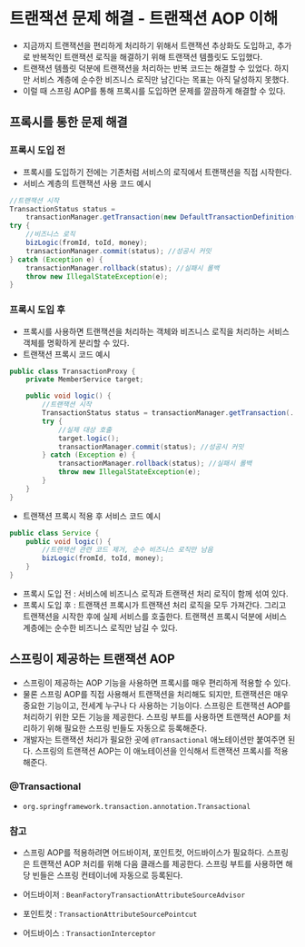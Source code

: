 # 트랜잭션 문제 해결 - 트랜잭션 AOP 이해
- 지금까지 트랜잭션을 편리하게 처리하기 위해서 트랜잭션 추상화도 도입하고, 추가로 반복적인 트랜잭션 로직을
해결하기 위해 트랜잭션 템플릿도 도입했다.
- 트랜잭션 템플릿 덕분에 트랜잭션을 처리하는 반복 코드는 해결할 수 있었다. 하지만 서비스 계층에 순수한 
비즈니스 로직만 남긴다는 목표는 아직 달성하지 못했다.
- 이럴 때 스프링 AOP를 통해 프록시를 도입하면 문제를 깔끔하게 해결할 수 있다.

## 프록시를 통한 문제 해결
### 프록시 도입 전
- 프록시를 도입하기 전에는 기존처럼 서비스의 로직에서 트랜잭션을 직접 시작한다.
- 서비스 계층의 트랜잭션 사용 코드 예시
```java
//트랜잭션 시작
TransactionStatus status = 
    transactionManager.getTransaction(new DefaultTransactionDefinition());
try {
    //비즈니스 로직
    bizLogic(fromId, toId, money);
    transactionManager.commit(status); //성공시 커밋
} catch (Exception e) {
    transactionManager.rollback(status); //실패시 롤백
    throw new IllegalStateException(e);
}
```
### 프록시 도입 후
- 프록시를 사용하면 트랜잭션을 처리하는 객체와 비즈니스 로직을 처리하는 서비스 객체를 명확하게 분리할 수 있다.
- 트랜잭션 프록시 코드 예시
```java
public class TransactionProxy {
	private MemberService target;

	public void logic() {
		//트랜잭션 시작
		TransactionStatus status = transactionManager.getTransaction(..);
		try {
			//실제 대상 호출
			target.logic();
			transactionManager.commit(status); //성공시 커밋
		} catch (Exception e) {
			transactionManager.rollback(status); //실패시 롤백
			throw new IllegalStateException(e);
		}
	}
}
```
- 트랜잭션 프록시 적용 후 서비스 코드 예시
```java
public class Service {
	public void logic() {
		//트랜잭션 관련 코드 제거, 순수 비즈니스 로직만 남음
		bizLogic(fromId, toId, money);
	}
}
```
- 프록시 도입 전 : 서비스에 비즈니스 로직과 트랜잭션 처리 로직이 함께 섞여 있다.
- 프록시 도입 후 : 트랜잭션 프록시가 트랜잭션 처리 로직을 모두 가져간다. 그리고 트랜잭션을 시작한 후에
실제 서비스를 호출한다. 트랜잭션 프록시 덕분에 서비스 계층에는 순수한 비즈니스 로직만 남길 수 있다.

## 스프링이 제공하는 트랜잭션 AOP
- 스프링이 제공하는 AOP 기능을 사용하면 프록시를 매우 편리하게 적용할 수 있다. 
- 물론 스프링 AOP를 직접 사용해서 트랜잭션을 처리해도 되지만, 트랜잭션은 매우 중요한 기능이고, 전세계
누구나 다 사용하는 기능이다. 스프링은 트랜잭션 AOP를 처리하기 위한 모든 기능을 제공한다. 스프링 부트를
사용하면 트랜잭션 AOP를 처리하기 위해 필요한 스프링 빈들도 자동으로 등록해준다.
- 개발자는 트랜잭션 처리가 필요한 곳에 `@Transactional` 애노테이션만 붙여주면 된다. 스프링의 
트랜잭션 AOP는 이 애노테이션을 인식해서 트랜잭션 프록시를 적용해준다.

### @Transactional
- `org.springframework.transaction.annotation.Transactional`

### 참고
- 스프링 AOP를 적용하려면 어드바이저, 포인트컷, 어드바이스가 필요하다. 스프링은 트랜잭션 AOP 처리를
위해 다음 클래스를 제공한다. 스프링 부트를 사용하면 해당 빈들은 스프링 컨테이너에 자동으로 등록된다.

- 어드바이저 : `BeanFactoryTransactionAttributeSourceAdvisor`
- 포인트컷 : `TransactionAttributeSourcePointcut`
- 어드바이스 : `TransactionInterceptor`